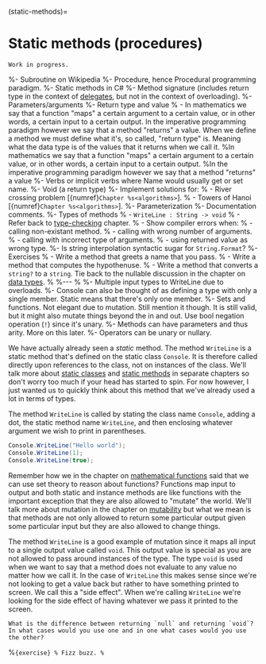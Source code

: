 (static-methods)=
# Static methods (procedures)

```{warning}
Work in progress.
```

%- Subroutine on Wikipedia
%- Procedure, hence Procedural programming paradigm.
%- Static methods in C\#
%- Method signature (includes return type in the context of [delegates](https://docs.microsoft.com/en-us/dotnet/csharp/programming-guide/delegates/), but not in the context of overloading).
%- Parameters/arguments
%- Return type and value
%  - In mathematics we say that a function "maps" a certain argument to a certain value, or in other words, a certain input to a certain output. In the imperative programming paradigm however we say that a method "returns" a value. When we define a method we must define what it's, so called, "return type" is. Meaning what the data type is of the values that it returns when we call it.
%In mathematics we say that a function "maps" a certain argument to a certain value, or in other words, a certain input to a certain output.
%In the imperative programming paradigm however we say that a method "returns" a value 
%- Verbs or implicit verbs where Name would usually get or set name.
%- Void (a return type)
%- Implement solutions for:
%  - River crossing problem [{numref}`Chapter %s<algorithms>`].
%  - Towers of Hanoi [{numref}`Chapter %s<algorithms>`].
%- Parameterization
%- Documentation comments.
%- Types of methods
%  - `WriteLine : String -> void`
%  - Refer back to [type-checking](type-checking) chapter.
%  - Show compiler errors when:
%    - calling non-existant method.
%    - calling with wrong number of arguments.
%    - calling with incorrect type of arguments.
%    - using returned value as wrong type.
%- Is string interpolation syntactic sugar for `String.Format`?
%- Exercises
%  - Write a method that greets a name that you pass.
%  - Write a method that computes the hypothenuse.
%  - Write a method that converts a `string?` to a `string`. Tie back to the nullable discussion in the chapter on [data types](data-types).
%
%---
%
%- Multiple input types to WriteLine due to overloads.
%- Console can also be thought of as defining a type with only a single member. Static means that there's only one member.
%- Sets and functions. Not elegant due to mutation. Still mention it though. It is still valid, but it might also mutate things beyond the in and out. Use bool negation operation (`!`) since it's unary.
%- Methods can have parameters and thus arity. More on this later.
%- Operators can be unary or nullary.

We have actually already seen a *static* method.
The method `WriteLine` is a static method that's defined on the static class `Console`.
It is therefore called directly upon references to the class, not on instances of the class.
We'll talk more about [static classes](static-classes) and [static methods](static-methods) in separate chapters so don't worry too much if your head has started to spin.
For now however, I just wanted us to quickly think about this method that we've already used a lot in terms of types.

The method `WriteLine` is called by stating the class name `Console`, adding a dot, the static method name `WriteLine`, and then enclosing whatever argument we wish to print in parentheses.

```csharp
Console.WriteLine("Hello world");
Console.WriteLine(1);
Console.WriteLine(true);
```

Remember how we in the chapter on [mathematical functions](functions) said that we can use set theory to reason about functions?
Functions map input to output and both static and instance methods are like functions with the important exception that they are also allowed to "mutate" the world.
We'll talk more about mutation in the chapter on [mutability](mutability) but what we mean is that methods are not only allowed to return some particular output given some particular input but they are also allowed to change things.

The method `WriteLine` is a good example of mutation since it maps all input to a single output value called `void`.
This output value is special as you are not allowed to pass around instances of the type.
The type `void` is used when we want to say that a method does not evaluate to any value no matter how we call it.
In the case of `WriteLine` this makes sense since we're not looking to get a value back but rather to have something printed to screen.
We call this a "side effect".
When we're calling `WriteLine` we're looking for the side effect of having whatever we pass it printed to the screen.


```{exercise}
What is the difference between returning `null` and returning `void`?
In what cases would you use one and in one what cases would you use the other?
```


%```{exercise}
% Fizz buzz.
%```
